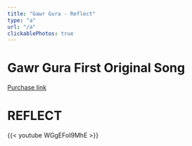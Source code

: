 ```yaml
---
title: "Gawr Gura - Reflect"
type: "a"
url: "/a"
clickablePhotos: true
---
```


# Gawr Gura First Original Song

[Purchase link](https://gawrgura.streamlink.to/reflect)

# REFLECT

{{< youtube WGgEFoI9MhE >}}

